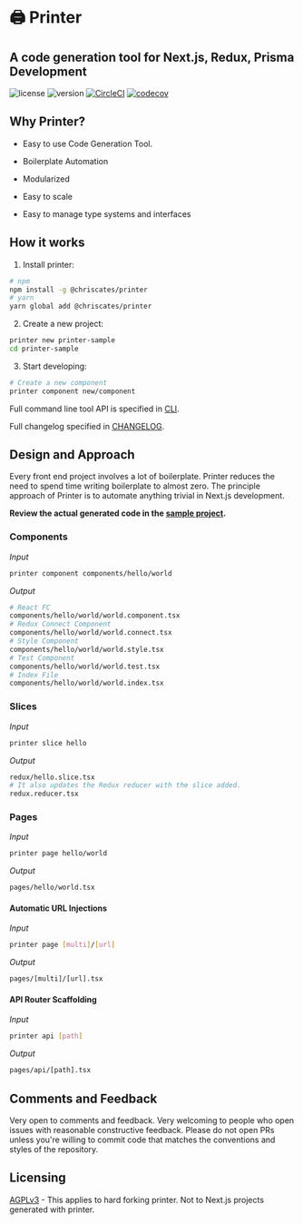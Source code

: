 # 🖨️ Printer

## A code generation tool for Next.js, Redux, Prisma Development

![license](https://img.shields.io/badge/license-AGPLv3-blue.svg)
![version](https://img.shields.io/badge/version-1.4.1-blue.svg)
[![CircleCI](https://circleci.com/gh/ChrisCates/Printer.svg?style=svg)](https://circleci.com/gh/ChrisCates/Printer)
[![codecov](https://codecov.io/gh/chriscates/printer/branch/master/graph/badge.svg)](https://codecov.io/gh/chriscates/printer)

## Why Printer?

- Easy to use Code Generation Tool.

- Boilerplate Automation

- Modularized

- Easy to scale

- Easy to manage type systems and interfaces

## How it works

1. Install printer:

```bash
# npm
npm install -g @chriscates/printer
# yarn
yarn global add @chriscates/printer
```

2. Create a new project:

```bash
printer new printer-sample
cd printer-sample
```

3. Start developing:

```bash
# Create a new component
printer component new/component
```

Full command line tool API is specified in [CLI](./CLI.md).

Full changelog specified in [CHANGELOG](./CHANGELOG.md).

## Design and Approach

Every front end project involves a lot of boilerplate. Printer reduces the need to spend time writing boilerplate to almost zero. The principle approach of Printer is to automate anything trivial in Next.js development.

**Review the actual generated code in the [sample project](./example).**

### Components

*Input*

```bash
printer component components/hello/world
```

*Output*

```bash
# React FC
components/hello/world/world.component.tsx
# Redux Connect Component
components/hello/world/world.connect.tsx
# Style Component
components/hello/world/world.style.tsx
# Test Component
components/hello/world/world.test.tsx
# Index File
components/hello/world/world.index.tsx
```

### Slices

*Input*

```bash
printer slice hello
```

*Output*

```bash
redux/hello.slice.tsx
# It also updates the Redux reducer with the slice added.
redux.reducer.tsx
```

### Pages

*Input*

```bash
printer page hello/world
```

*Output*

```bash
pages/hello/world.tsx
```

#### Automatic URL Injections

*Input*

```bash
printer page [multi]/[url]
```

*Output*

```bash
pages/[multi]/[url].tsx
```

#### API Router Scaffolding

*Input*

```bash
printer api [path]
```

*Output*

```bash
pages/api/[path].tsx
```

## Comments and Feedback

Very open to comments and feedback. Very welcoming to people who open issues with reasonable constructive feedback. Please do not open PRs unless you're willing to commit code that matches the conventions and styles of the repository.

## Licensing

[AGPLv3](./LICENSE) - This applies to hard forking printer. Not to Next.js projects generated with printer.